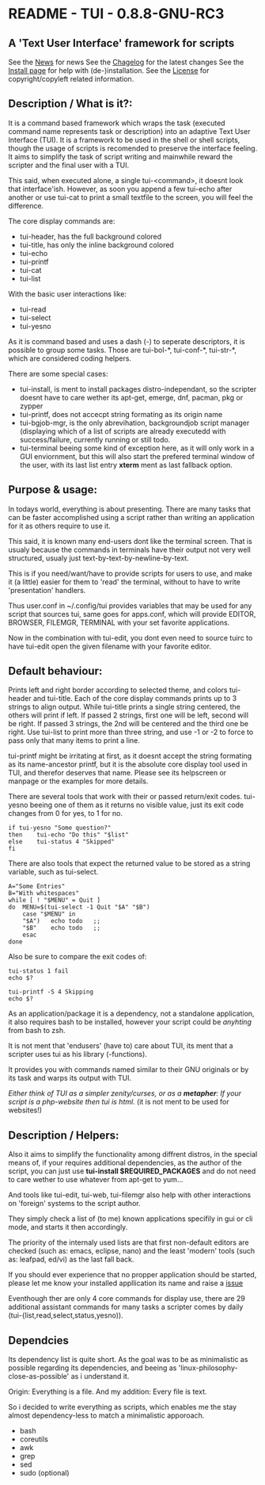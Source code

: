 README - TUI - 0.8.8-GNU-RC3
============================

A 'Text User Interface' framework for scripts
-------------------------------------------
See the [News](docs/NEWS) for news
See the [Chagelog](ChangeLog) for the latest changes
See the [Install page](docs/INSTALL.md) for help with (de-)installation.
See the [License](docs/LICENSE) for copyright/copyleft related information.


Description / What is it?:
--------------------------

It is a command based framework which wraps the task (executed command name represents task or description) into an adaptive Text User Interface (TUI).
It is a framework to be used in the shell or shell scripts, though the usage of scripts is recomended to preserve the interface feeling.
It aims to simplify the task of script writing and mainwhile reward the scripter and the final user with a TUI.

This said, when executed alone, a single tui-\<command\>, it doesnt look that interface'ish.
However, as soon you append a few tui-echo after another or use tui-cat to print a small textfile to the screen, you will feel the difference.

The core display commands are:

* tui-header, has the full background colored
* tui-title, has only the inline background colored
* tui-echo
* tui-printf
* tui-cat
* tui-list

With the basic user interactions like:

* tui-read
* tui-select
* tui-yesno

As it is command based and uses a dash (-) to seperate descriptors, it is possible to group some tasks.
Those are tui-bol-\*, tui-conf-\*, tui-str-\*, which are considered coding helpers.

There are some special cases:

*	tui-install, is ment to install packages distro-independant, so the scripter doesnt have to care wether its apt-get, emerge, dnf, pacman, pkg or zypper
*	tui-printf, does not accecpt string formating as its origin name
*	tui-bgjob-mgr, is the only abrevihation, backgroundjob script manager (displaying which of a list of scripts are already executedd with success/failure, currently running or still todo.
*	tui-terminal beeing some kind of exception here, as it will only work in a GUI enviornment, but this will also start the prefered terminal window of the user, with its last list entry **xterm** ment as last fallback option.



Purpose & usage:
-----------------

In todays world, everything is about presenting. There are many tasks that can be faster accomplished using a script rather than writing an application for it as others require to use it.

This said, it is known many end-users dont like the terminal screen. That is usualy because the commands in terminals have their output not very well structured, usualy just text-by-text-by-newline-by-text.

This is if you need/want/have to provide scripts for users to use, and make it (a little) easier for them to 'read' the terminal, without to have to write 'presentation' handlers.

Thus user.conf in ~/.config/tui provides variables that may be used for any script that sources tui, same goes for apps.conf, which will provide EDITOR, BROWSER, FILEMGR, TERMINAL with your set favorite applications.

Now in the combination with tui-edit, you dont even need to source tuirc to have tui-edit open the given filename with your favorite editor.



Default behaviour:
------------------
Prints left and right border according to selected theme, and colors tui-header and tui-title.
Each of the core display commands prints up to 3 strings to align output.
While tui-title prints a single string centered, the others will print if left.
If passed 2 strings, first one will be left, second will be right.
If passed 3 strings, the 2nd will be centered and the third one be right.
Use tui-list to print more than three string, and use -1 or -2 to force to pass only that many items to print a line.

tui-printf might be irritating at first, as it doesnt accept the string formating as its name-ancestor printf, but it is the absolute core display tool used in TUI, and therefor deserves that name.
Please see its helpscreen or manpage or the examples for more details.

There are several tools that work with their or passed return/exit codes.
tui-yesno beeing one of them as it returns no visible value, just its exit code changes from 0 for yes, to 1 for no.

	if tui-yesno "Some question?"
	then	tui-echo "Do this" "$list"
	else	tui-status 4 "Skipped"
	fi

There are also tools that expect the returned value to be stored as a string variable, such as tui-select.

	A="Some Entries"
	B="With whitespaces"
	while [ ! "$MENU" = Quit ]
	do	MENU=$(tui-select -1 Quit "$A" "$B")
		case "$MENU" in
		"$A")	echo todo	;;
		"$B"	echo todo	;;
		esac
	done

Also be sure to compare the exit codes of:

	tui-status 1 fail
	echo $?
	
	tui-printf -S 4 Skipping
	echo $?

As an application/package it is a dependency, not a standalone application, it also requires bash to be installed, however your script could be _anyhting_ from bash to zsh.

It is not ment that 'endusers' (have to) care about TUI, its ment that a scripter uses tui as his library (-functions).

It provides you with commands named similar to their GNU originals or by its task and warps its output with TUI.

_Either think of TUI as a simpler zenity/curses, or as a **metapher**: If your script is a php-website then tui is html._ (it is not ment to be used for websites!)



Description / Helpers:
----------------------

Also it aims to simplify the functionality among diffrent distros, in the special means of, 
if your requires additional dependencies, as the author of the script, 
you can just use **tui-install $REQUIRED\_PACKAGES** and do not need to care wether to use whatever from apt-get to yum...

And tools like tui-edit, tui-web, tui-filemgr also help with other interactions on 'foreign' systems to the script author.

They simply check a list of (to me) known applications specifily in gui or cli mode, and starts it then accordingly.

The priority of the internaly used lists are that first non-default editors are checked (such as: emacs, eclipse, nano) and the least 'modern' tools (such as: leafpad, ed/vi) as the last fall back.

If you should ever experience that no propper application should be started, please let me know your installed appllication its name and raise a [issue](https://github.com/sri-arjuna/tui/issues)

Eventhough ther are only 4 core commands for display use, there are 29 additional assistant commands for many tasks a scripter comes by daily (tui-{list,read,select,status,yesno)).



Dependcies
-------------

Its dependency list is quite short.
As the goal was to be as minimalistic as possible regarding its dependencies, 
and beeing as 'linux-philosophy-close-as-possible' as i understand it.

Origin:
	Everything is a file.
And my addition:
	Every file is text.

So i decided to write everything as scripts, which enables me the stay almost dependency-less to match a minimalistic apporoach.

*	bash
*	coreutils
*	awk
*	grep
*	sed
*	sudo (optional)

